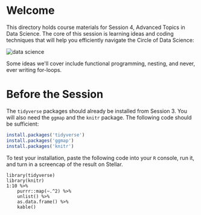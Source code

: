 
# Welcome 

This directory holds course materials for Session 4, Advanced Topics in Data Science. The core of this session is learning ideas and coding techniques that will help you efficiently navigate the Circle of Data Science: 

![data science](https://ismayc.github.io/moderndiver-book/images/tidy1.png)

Some ideas we'll cover include functional programming, nesting, and never, ever writing for-loops. 

# Before the Session

The `tidyverse` packages should already be installed from Session 3. You will also need the `ggmap` and the `knitr` package. The following code should be sufficient: 

```r
install.packages('tidyverse')
install.packages('ggmap')
install.packages('knitr')
```

To test your installation, paste the following code into your `R` console, run it, and turn in a screencap of the result on Stellar. 

```{r}
library(tidyverse)
library(knitr)
1:10 %>% 
	purrr::map(~.^2) %>% 
	unlist() %>% 
	as.data.frame() %>% 
	kable()
```

